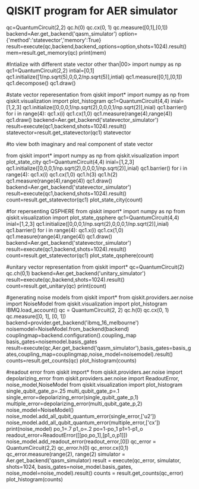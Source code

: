 # QISKIT program for AER simulator
qc=QuantumCircuit(2,2)
qc.h(0)
qc.cx(0, 1)
qc.measure([0,1],[0,1])
backend=Aer.get_backend('qasm_simulator')
option={'method':'statevector','memory':True}
result=execute(qc,backend,backend_options=option,shots=1024).result()
mem=result.get_memory(qc)
print(mem)

#Intialize  with different state vector other than|00>
import numpy as np
qc1=QuantumCircuit(2,2)
intial=[0,1]
qc1.initialize([1/np.sqrt(5),0,0,2/np.sqrt(5)],intial)
qc1.measure([0,1],[0,1])
qc1.decompose()
qc1.draw()

#state vector reperesentation 
from qiskit import*
import numpy as np
from qiskit.visualization import plot_histogram
qc1=QuantumCircuit(4,4)
inial=[1,2,3]
qc1.initialize([0,0,0,1/np.sqrt(2),0,0,0,1/np.sqrt(2)],inial)
qc1.barrier()
for i in range(4):
    qc1.x(i)
qc1.cx(1,0)
qc1.measure(range(4),range(4))
qc1.draw()
backend=Aer.get_backend('statevector_simulator')
result=execute(qc1,backend,shots=1024).result()
statevector=result.get_statevector(qc1)
statevector


#to view both imaginary and real component of state vector

from qiskit import*
import numpy as np
from qiskit.visualization import plot_state_city
qc1=QuantumCircuit(4,4)
inial=[1,2,3]
qc1.initialize([0,0,0,1/np.sqrt(2),0,0,0,1/np.sqrt(2)],inial)
qc1.barrier()
for i in range(4):
    qc1.x(i)
qc1.cx(1,0)
qc1.h(3)
qc1.h(2)
qc1.measure(range(4),range(4))
qc1.draw()
backend=Aer.get_backend('statevector_simulator')
result=execute(qc1,backend,shots=1024).result()
count=result.get_statevector(qc1)
plot_state_city(count)

#for repersenting QSPHERE
from qiskit import*
import numpy as np
from qiskit.visualization import plot_state_qsphere
qc1=QuantumCircuit(4,4)
inial=[1,2,3]
qc1.initialize([0,0,0,1/np.sqrt(2),0,0,0,1/np.sqrt(2)],inial)
qc1.barrier()
for i in range(4):
    qc1.x(i)
qc1.cx(1,0)
qc1.measure(range(4),range(4))
qc1.draw()
backend=Aer.get_backend('statevector_simulator')
result=execute(qc1,backend,shots=1024).result()
count=result.get_statevector(qc1)
plot_state_qsphere(count)


#unitary vector representation
from qiskit import*
qc=QuantumCircuit(2)
qc.ch(0,1)
backend=Aer.get_backend('unitary_simulator')
result=execute(qc,backend,shots=1024).result()
count=result.get_unitary(qc)
print(count)

#generating noise models
from qiskit import*
from qiskit.providers.aer.noise import NoiseModel
from qiskit.visualization import plot_histogram
IBMQ.load_account()
qc = QuantumCircuit(2, 2)
qc.h(0)
qc.cx(0, 1)
qc.measure([0, 1], [0, 1])
backend=provider.get_backend('ibmq_16_melbourne')
noisemodel=NoiseModel.from_backend(backend)
couplingmap=backend.configuration().coupling_map
basis_gates=noisemodel.basis_gates
result=execute(qc,Aer.get_backend('qasm_simulator'),basis_gates=basis_gates,coupling_map=couplingmap,noise_model=noisemodel).result()
counts=result.get_counts(qc)
plot_histogram(counts)


#readout error
from qiskit import*
from qiskit.providers.aer.noise import depolarizing_error
from qiskit.providers.aer.noise import ReadoutError, noise_model,NoiseModel
from qiskit.visualization import plot_histogram
single_qubit_gate_p=.25
multi_qubit_gate_p=.1
single_error=depolarizing_error(single_qubit_gate_p,1)
multiple_error=depolarizing_error(multi_qubit_gate_p,2)
noise_model=NoiseModel()
noise_model.add_all_qubit_quantum_error(single_error,['u2'])
noise_model.add_all_qubit_quantum_error(multiple_error,['cx'])
print(noise_model)
po_1=.7
p1_o=.2
po=1-po_1
p1=1-p1_o
readout_error=ReadoutError([[po,po_1],[p1_o,p1]])
noise_model.add_readout_error(readout_error,[0])
qc_error = QuantumCircuit(2,2)
qc_error.h(0)
qc_error.cx(0,1)
qc_error.measure(range(2), range(2)
simulator = Aer.get_backend('qasm_simulator)
result = execute(qc_error, simulator, shots=1024, basis_gates=noise_model.basis_gates, noise_model=noise_model).result()
counts = result.get_counts(qc_error)
plot_histogram(counts)







